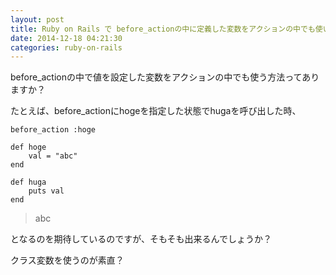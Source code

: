 ```yaml
---
layout: post
title: Ruby on Rails で before_actionの中に定義した変数をアクションの中でも使いたい
date: 2014-12-18 04:21:30
categories: ruby-on-rails
---
```

<p>before_actionの中で値を設定した変数をアクションの中でも使う方法ってありますか？</p>

<p>たとえば、before_actionにhogeを指定した状態でhugaを呼び出した時、</p>

<pre><code>before_action :hoge

def hoge
    val = "abc"
end

def huga
    puts val
end
</code></pre>

<blockquote>
  <p>abc</p>
</blockquote>

<p>となるのを期待しているのですが、そもそも出来るんでしょうか？</p>

<p>クラス変数を使うのが素直？</p>
